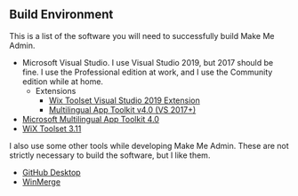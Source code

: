 ## Build Environment

This is a list of the software you will need to successfully build Make Me Admin.

* Microsoft Visual Studio. I use Visual Studio 2019, but 2017 should be fine. I use the Professional edition at work, and I use the Community edition while at home.
  * Extensions
    * [Wix Toolset Visual Studio 2019 Extension](https://marketplace.visualstudio.com/items?itemName=WixToolset.WixToolsetVisualStudio2019Extension)
    * [Multilingual App Toolkit v4.0 (VS 2017+)](https://marketplace.visualstudio.com/items?itemName=MultilingualAppToolkit.MultilingualAppToolkit-18308)
* [Microsoft Multilingual App Toolkit 4.0](https://developer.microsoft.com/en-us/windows/develop/multilingual-app-toolkit)
* [WiX Toolset 3.11](https://wixtoolset.org/releases/)


I also use some other tools while developing Make Me Admin. These are not strictly necessary to build the software, but I like them.

* [GitHub Desktop](https://desktop.github.com/)
* [WinMerge](https://winmerge.org/)